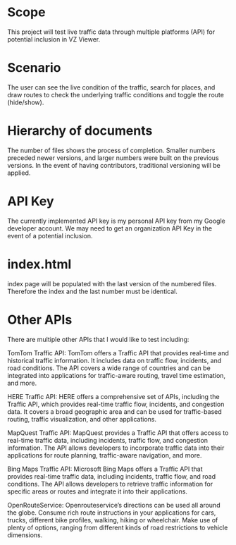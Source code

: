 # Scope
This project will test live traffic data through multiple platforms (API) for potential inclusion in VZ Viewer. 

# Scenario
The user can see the live condition of the traffic, search for places, and draw routes to check the underlying traffic conditions and toggle the route (hide/show).

# Hierarchy of documents
The number of files shows the process of completion. Smaller numbers preceded newer versions, and larger numbers were built on the previous versions. In the event of having contributors, traditional versioning will be applied.

# API Key
The currently implemented API key is my personal API key from my Google developer account. We may need to get an organization API Key in the event of a potential inclusion.

# index.html
index page will be populated with the last version of the numbered files. Therefore the index and the last number must be identical.

# Other APIs

There are multiple other APIs that I would like to test including: 

TomTom Traffic API: TomTom offers a Traffic API that provides real-time and historical traffic information. It includes data on traffic flow, incidents, and road conditions. The API covers a wide range of countries and can be integrated into applications for traffic-aware routing, travel time estimation, and more.

HERE Traffic API: HERE offers a comprehensive set of APIs, including the Traffic API, which provides real-time traffic flow, incidents, and congestion data. It covers a broad geographic area and can be used for traffic-based routing, traffic visualization, and other applications.

MapQuest Traffic API: MapQuest provides a Traffic API that offers access to real-time traffic data, including incidents, traffic flow, and congestion information. The API allows developers to incorporate traffic data into their applications for route planning, traffic-aware navigation, and more.

Bing Maps Traffic API: Microsoft Bing Maps offers a Traffic API that provides real-time traffic data, including incidents, traffic flow, and road conditions. The API allows developers to retrieve traffic information for specific areas or routes and integrate it into their applications.

OpenRouteService: Openrouteservice’s directions can be used all around the globe. Consume rich route instructions in your applications for cars, trucks, different bike profiles, walking, hiking or wheelchair. Make use of plenty of options, ranging from different kinds of road restrictions to vehicle dimensions.
